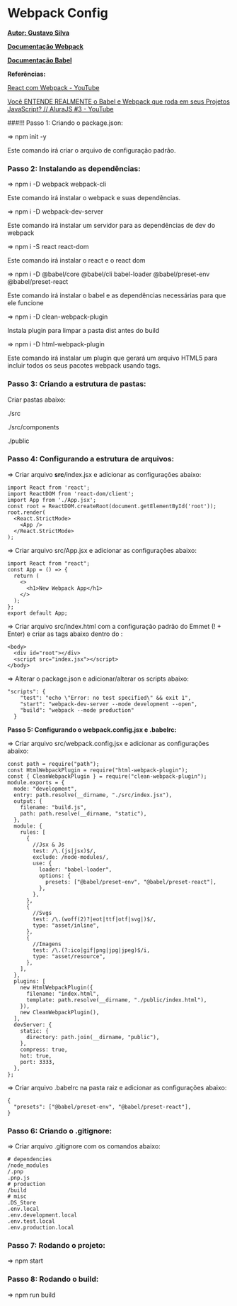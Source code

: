 # Webpack Config

[**Autor: Gustavo Silva**](https://github.com/Gustavocrs)

**[Documentação Webpack](https://webpack.js.org/)**

[**Documentação Babel**](https://babeljs.io/)

**Referências:**

[React com Webpack - YouTube](https://www.youtube.com/watch?v=XS6uWKVXXgA)

[Você ENTENDE REALMENTE o Babel e Webpack que roda em seus Projetos JavaScript? // AluraJS #3 - YouTube](https://www.youtube.com/watch?v=LMCtGvLJT6c)

   
   
###!!! Passo 1: Criando o package.json:

   ⇒ npm init -y

   Este comando irá criar o arquivo de configuração padrão.

   
   
### Passo 2: Instalando as dependências:

   ⇒ npm i -D webpack webpack-cli

   Este comando irá instalar o webpack e suas dependências.

   ⇒ npm i -D webpack-dev-server

   Este comando irá instalar um servidor para as dependências de dev do webpack

   ⇒ npm i -S react react-dom

   Este comando irá instalar o react e o react dom

   ⇒ npm i -D @babel/core @babel/cli babel-loader @babel/preset-env @babel/preset-react

   Este comando irá instalar o babel e as dependências necessárias para que ele funcione

   ⇒ npm i -D clean-webpack-plugin

   Instala plugin para limpar a pasta dist antes do build

   ⇒ npm i -D html-webpack-plugin

   Este comando irá instalar um plugin que gerará um arquivo HTML5 para incluir todos os seus pacotes webpack usando tags.

   
   
### Passo 3: Criando a estrutura de pastas:

   Criar pastas abaixo:

   ./src

   ./src/components

   ./public

   
   
### Passo 4: Configurando a estrutura de arquivos:

   ⇒ Criar arquivo **src**/index.jsx e adicionar as configurações abaixo:

   ```
   import React from 'react';
   import ReactDOM from 'react-dom/client';
   import App from './App.jsx';
   const root = ReactDOM.createRoot(document.getElementById('root'));
   root.render(
     <React.StrictMode>
       <App />
     </React.StrictMode>
   );
   ```

   ⇒ Criar arquivo src/App.jsx e adicionar as configurações abaixo:

   ```
   import React from "react";
   const App = () => {
     return (
       <>
         <h1>New Webpack App</h1>
       </>
     );
   };
   export default App;
   ```

   ⇒ Criar arquivo src/index.html com a configuração padrão do Emmet (! + Enter) e criar as tags abaixo dentro do <body>:

   ```
   <body>
     <div id="root"></div>
     <script src="index.jsx"></script>
   </body>
   ```

   ⇒ Alterar o package.json e adicionar/alterar os scripts abaixo:

   ```
   "scripts": {
       "test": "echo \"Error: no test specified\" && exit 1",
       "start": "webpack-dev-server --mode development --open",
       "build": "webpack --mode production"
     }
   ```


   **Passo 5: Configurando o webpack.config.jsx e .babelrc:**

   ⇒ Criar arquivo src/webpack.config.jsx e adicionar as configurações abaixo:

   ```
   const path = require("path");
   const HtmlWebpackPlugin = require("html-webpack-plugin");
   const { CleanWebpackPlugin } = require("clean-webpack-plugin");
   module.exports = {
     mode: "development",
     entry: path.resolve(__dirname, "./src/index.jsx"),
     output: {
       filename: "build.js",
       path: path.resolve(__dirname, "static"),
     },
     module: {
       rules: [
         {
           //Jsx & Js
           test: /\.(js|jsx)$/,
           exclude: /node-modules/,
           use: {
             loader: "babel-loader",
             options: {
               presets: ["@babel/preset-env", "@babel/preset-react"],
             },
           },
         },
         {
           //Svgs
           test: /\.(woff(2)?|eot|ttf|otf|svg|)$/,
           type: "asset/inline",
         },
         {
           //Imagens
           test: /\.(?:ico|gif|png|jpg|jpeg)$/i,
           type: "asset/resource",
         },
       ],
     },
     plugins: [
       new HtmlWebpackPlugin({
         filename: "index.html",
         template: path.resolve(__dirname, "./public/index.html"),
       }),
       new CleanWebpackPlugin(),
     ],
     devServer: {
       static: {
         directory: path.join(__dirname, "public"),
       },
       compress: true,
       hot: true,
       port: 3333,
     },
   };
   ```

   ⇒ Criar arquivo .babelrc na pasta raiz e adicionar as configurações abaixo:

   ```
   {
     "presets": ["@babel/preset-env", "@babel/preset-react"],
   }
   ```

   
  
### Passo 6: Criando o .gitignore:

   ⇒ Criar arquivo .gitignore com os comandos abaixo:

   ```
   # dependencies
   /node_modules
   /.pnp
   .pnp.js
   # production
   /build
   # misc
   .DS_Store
   .env.local
   .env.development.local
   .env.test.local
   .env.production.local
   ```

   
  
### Passo 7: Rodando o projeto:

   ⇒ npm start

   
  
### Passo 8: Rodando o build:

   ⇒ npm run build   
